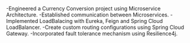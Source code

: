 -Engineered a Currency Conversion project using Microservice Architecture. 
-Established communication between Microservices. 
-Implemented LoadBalacing with Eureka, Feign and Spring Cloud LoadBalancer. 
-Create custom routing configurations using Spring Cloud Gateway. 
-Incorporated fault tolerance mechanism using Resilience4j.
